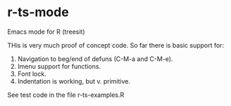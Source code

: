 # r-ts-mode
Emacs mode for R (treesit)


THis is very much proof of concept code.  So far there is basic
support for:

1. Navigation to beg/end of defuns (C-M-a and C-M-e).
2. Imenu support for functions.
3. Font lock.
4. Indentation is working, but v. primitive.

See test code in the file r-ts-examples.R

